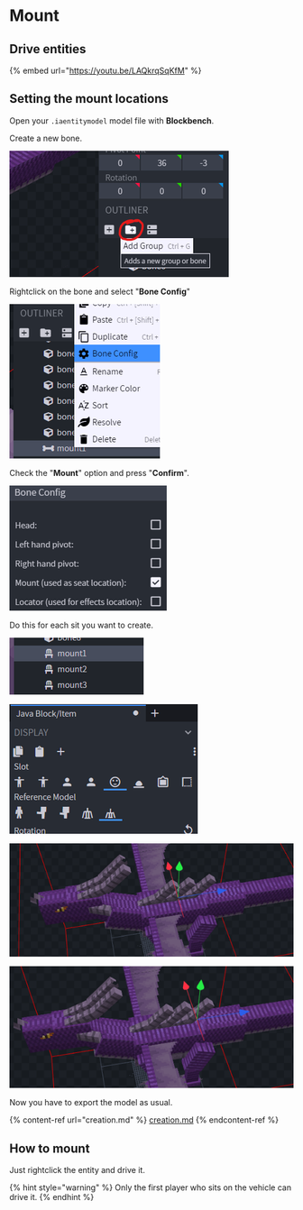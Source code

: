 # Mount

## Drive entities

{% embed url="https://youtu.be/LAQkrqSqKfM" %}

## Setting the mount locations

Open your `.iaentitymodel` model file with **Blockbench**.

Create a new bone.

![](<../../../../.gitbook/assets/image (75) (1) (1) (1).png>)

Rightclick on the bone and select "**Bone Config**"

![](<../../../../.gitbook/assets/image (77) (1).png>)

Check the "**Mount**" option and press "**Confirm**".

![](<../../../../.gitbook/assets/image (73) (1).png>)

Do this for each sit you want to create.

![](<../../../../.gitbook/assets/image (82).png>)

![](<../../../../.gitbook/assets/image (53).png>)

![](<../../../../.gitbook/assets/image (89) (1) (1).png>)

![](<../../../../.gitbook/assets/image (40).png>)

Now you have to export the model as usual.

{% content-ref url="creation.md" %}
[creation.md](creation.md)
{% endcontent-ref %}

## How to mount

Just rightclick the entity and drive it.

{% hint style="warning" %}
Only the first player who sits on the vehicle can drive it.
{% endhint %}
